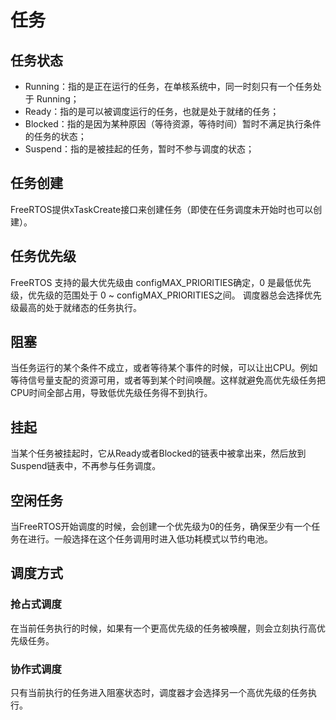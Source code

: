 # 任务

## 任务状态

* Running：指的是正在运行的任务，在单核系统中，同一时刻只有一个任务处于 Running；
* Ready：指的是可以被调度运行的任务，也就是处于就绪的任务；
* Blocked：指的是因为某种原因（等待资源，等待时间）暂时不满足执行条件的任务的状态；
* Suspend：指的是被挂起的任务，暂时不参与调度的状态；

## 任务创建

FreeRTOS提供xTaskCreate接口来创建任务（即使在任务调度未开始时也可以创建）。

## 任务优先级

FreeRTOS 支持的最大优先级由 configMAX\_PRIORITIES确定，0 是最低优先级，优先级的范围处于 0 ~ configMAX\_PRIORITIES之间。
调度器总会选择优先级最高的处于就绪态的任务执行。

## 阻塞

当任务运行的某个条件不成立，或者等待某个事件的时候，可以让出CPU。例如等待信号量支配的资源可用，或者等到某个时间唤醒。这样就避免高优先级任务把CPU时间全部占用，导致低优先级任务得不到执行。

## 挂起

当某个任务被挂起时，它从Ready或者Blocked的链表中被拿出来，然后放到Suspend链表中，不再参与任务调度。

## 空闲任务

当FreeRTOS开始调度的时候，会创建一个优先级为0的任务，确保至少有一个任务在进行。一般选择在这个任务调用时进入低功耗模式以节约电池。

## 调度方式

### 抢占式调度

在当前任务执行的时候，如果有一个更高优先级的任务被唤醒，则会立刻执行高优先级任务。

### 协作式调度

只有当前执行的任务进入阻塞状态时，调度器才会选择另一个高优先级的任务执行。
